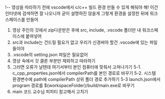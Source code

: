 !-- 영상을 따라하기 전에 vscode에서 c/c++ 빌드 환경 만들 수 있게 해둬야 해! 이건 인터넷에 검색하면 잘 나오니까 굳이 설명하진 않을게
그렇게 환경을 설정한 뒤에 워크스페이스를 만들어
1. 영상 주인의 깃에서 zip다운받은 후에 src, include, .vscode 폴더만 내 워크스페이스에 붙여넣어
2. src과 include는 건드릴 필요가 없고 우리가 신경써야 할건 .vscode에 있는 파일들이야
3. .vscode의 setting.json 파일은 필요없어
4. 영상 속에서 깃 클론 부분만 제외하고 따라하기
5. 그러면 오류가 날텐데 여기서부터 본인 컴퓨터에 맞춰서 고쳐나가기
5-1. c_cpp_properties.json에서 compilerPath를 본인 경로로 바꾸기
5-2. 시스템 환경변수에 path에 compilerPath 상위 폴더 경로 추가하기
5-3 launch.json에서 program 경로를 ${workspaceFolder}/build/main.exe로 바꾸기
6. main 코드 교수님 피피티 참고해서 고치기
